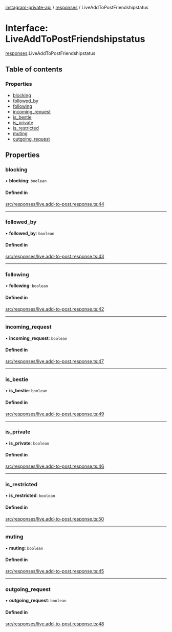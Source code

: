 [instagram-private-api](../../README.md) / [responses](../../modules/responses.md) / LiveAddToPostFriendshipstatus

# Interface: LiveAddToPostFriendshipstatus

[responses](../../modules/responses.md).LiveAddToPostFriendshipstatus

## Table of contents

### Properties

- [blocking](LiveAddToPostFriendshipstatus.md#blocking)
- [followed\_by](LiveAddToPostFriendshipstatus.md#followed_by)
- [following](LiveAddToPostFriendshipstatus.md#following)
- [incoming\_request](LiveAddToPostFriendshipstatus.md#incoming_request)
- [is\_bestie](LiveAddToPostFriendshipstatus.md#is_bestie)
- [is\_private](LiveAddToPostFriendshipstatus.md#is_private)
- [is\_restricted](LiveAddToPostFriendshipstatus.md#is_restricted)
- [muting](LiveAddToPostFriendshipstatus.md#muting)
- [outgoing\_request](LiveAddToPostFriendshipstatus.md#outgoing_request)

## Properties

### blocking

• **blocking**: `boolean`

#### Defined in

[src/responses/live.add-to-post.response.ts:44](https://github.com/Nerixyz/instagram-private-api/blob/b3351b9/src/responses/live.add-to-post.response.ts#L44)

___

### followed\_by

• **followed\_by**: `boolean`

#### Defined in

[src/responses/live.add-to-post.response.ts:43](https://github.com/Nerixyz/instagram-private-api/blob/b3351b9/src/responses/live.add-to-post.response.ts#L43)

___

### following

• **following**: `boolean`

#### Defined in

[src/responses/live.add-to-post.response.ts:42](https://github.com/Nerixyz/instagram-private-api/blob/b3351b9/src/responses/live.add-to-post.response.ts#L42)

___

### incoming\_request

• **incoming\_request**: `boolean`

#### Defined in

[src/responses/live.add-to-post.response.ts:47](https://github.com/Nerixyz/instagram-private-api/blob/b3351b9/src/responses/live.add-to-post.response.ts#L47)

___

### is\_bestie

• **is\_bestie**: `boolean`

#### Defined in

[src/responses/live.add-to-post.response.ts:49](https://github.com/Nerixyz/instagram-private-api/blob/b3351b9/src/responses/live.add-to-post.response.ts#L49)

___

### is\_private

• **is\_private**: `boolean`

#### Defined in

[src/responses/live.add-to-post.response.ts:46](https://github.com/Nerixyz/instagram-private-api/blob/b3351b9/src/responses/live.add-to-post.response.ts#L46)

___

### is\_restricted

• **is\_restricted**: `boolean`

#### Defined in

[src/responses/live.add-to-post.response.ts:50](https://github.com/Nerixyz/instagram-private-api/blob/b3351b9/src/responses/live.add-to-post.response.ts#L50)

___

### muting

• **muting**: `boolean`

#### Defined in

[src/responses/live.add-to-post.response.ts:45](https://github.com/Nerixyz/instagram-private-api/blob/b3351b9/src/responses/live.add-to-post.response.ts#L45)

___

### outgoing\_request

• **outgoing\_request**: `boolean`

#### Defined in

[src/responses/live.add-to-post.response.ts:48](https://github.com/Nerixyz/instagram-private-api/blob/b3351b9/src/responses/live.add-to-post.response.ts#L48)
